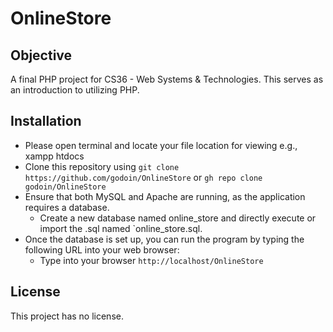 # OnlineStore

## Objective

A final PHP project for CS36 - Web Systems & Technologies. This serves as an introduction to utilizing PHP.

## Installation
- Please open terminal and locate your file location for viewing e.g., xampp htdocs 
- Clone this repository using `git clone https://github.com/godoin/OnlineStore` or `gh repo clone godoin/OnlineStore`
- Ensure that both MySQL and Apache are running, as the application requires a database.
  - Create a new database named online_store and directly execute or import the .sql named `online_store.sql.
- Once the database is set up, you can run the program by typing the following URL into your web browser:
  - Type into your browser `http://localhost/OnlineStore`

## License

This project has no license.
